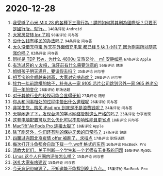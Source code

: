 # 2020-12-28

1. [我受够了小米 MIX 2S 的各種下三濫行為！請問如何將其刷為國際版？只要不是國行版，就行。](https://www.v2ex.com/t/739580) ``148条评论`` ``Android``
1. [大家房贷转 lpr 了吗](https://www.v2ex.com/t/739497) ``98条评论`` ``问与答``
1. [没什么钱有移民的办法吗？](https://www.v2ex.com/t/739499) ``94条评论`` ``问与答``
1. [太久没借充电宝 昨天在外面借充电宝 都已经 5 块 1 小时了 因为刚需所以随意涨价吗？](https://www.v2ex.com/t/739541) ``82条评论`` ``问与答``
1. [同样是 TDP 15w，为什么 4800u 又热又吵， m1 安静如鸡](https://www.v2ex.com/t/739574) ``67条评论`` ``Apple``
1. [有洗过牙的 v 友吗，洗牙前有什么需要注意的](https://www.v2ex.com/t/739600) ``56条评论`` ``健康``
1. [姐姐孩子明天满月，要请假去吗？](https://www.v2ex.com/t/739501) ``35条评论`` ``问与答``
1. [相互宝的金额越来越高，大家对它啥态度？](https://www.v2ex.com/t/739607) ``29条评论`` ``问与答``
1. [接力一年前跳槽的帖子，补充从一家 9105 芯片公司跳到另外一家 965 养老公司一年的变化](https://www.v2ex.com/t/739605) ``28条评论`` ``职场话题``
1. [对于其他行业的轻视可能会显得无知](https://www.v2ex.com/t/739572) ``27条评论`` ``随想``
1. [你从和同事相处的过程中悟出什么道理呢](https://www.v2ex.com/t/739620) ``26条评论`` ``问与答``
1. [非学生党，购买 iPad pro 到底是不是浪费钱呢？](https://www.v2ex.com/t/739575) ``24条评论`` ``问与答``
1. [无聊闲逛了下，发现台湾的学术网络管制这么严格的吗？](https://www.v2ex.com/t/739682) ``23条评论`` ``分享发现``
1. [这套电脑配置可以怎么优化可以不影响性能且更省点](https://www.v2ex.com/t/739589) ``18条评论`` ``问与答``
1. [Mac“抢”AirPods Pro 连接太狠了](https://www.v2ex.com/t/739521) ``18条评论`` ``Apple``
1. [除了刷牙外，你们还有别的保护牙齿的日常吗？](https://www.v2ex.com/t/739679) ``17条评论`` ``健康``
1. [四面过完因北京疫情 offer 被刷了，求指点](https://www.v2ex.com/t/739560) ``17条评论`` ``职场话题``
1. [每次打开斗鱼都会自动下载一个.woff 格式的东西](https://www.v2ex.com/t/739661) ``16条评论`` ``MacBook Pro``
1. [请教大佬们，关于判断一个学生和一个老师有无关系的问题](https://www.v2ex.com/t/739645) ``16条评论`` ``MySQL``
1. [Linus 这个人在圈内评价怎么样？](https://www.v2ex.com/t/739637) ``15条评论`` ``问与答``
1. [送礼大家有啥建议](https://www.v2ex.com/t/739622) ``15条评论`` ``问与答``
1. [今天忘记带电源了，不知道能不能撑到晚上九点。](https://www.v2ex.com/t/739614) ``15条评论`` ``MacBook Pro``

